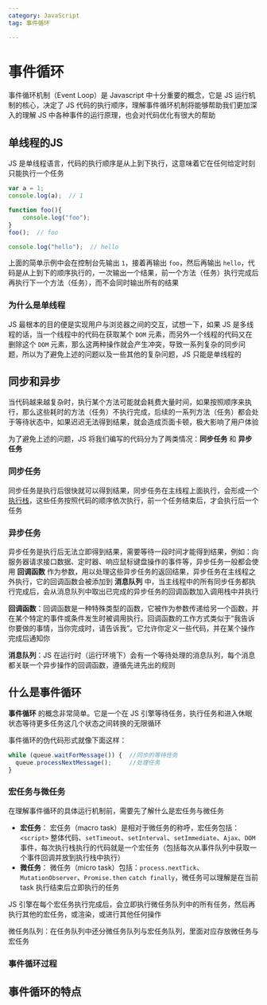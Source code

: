 ```yaml
---
category: JavaScript
tag: 事件循环

---
```





# 事件循环
事件循环机制（Event Loop）是 Javascript 中十分重要的概念，它是 JS 运行机制的核心，决定了 JS 代码的执行顺序，理解事件循环机制将能够帮助我们更加深入的理解 JS 中各种事件的运行原理，也会对代码优化有很大的帮助

## 单线程的JS
JS 是单线程语言，代码的执行顺序是从上到下执行，这意味着它在任何给定时刻只能执行一个任务

```js
var a = 1;
console.log(a);  // 1

function foo(){
    console.log("foo");
}
foo();  // foo

console.log("hello");  // hello
```
上面的简单示例中会在控制台先输出 `1`，接着再输出 `foo`，然后再输出 `hello`，代码是从上到下的顺序执行的，一次输出一个结果，前一个方法（任务）执行完成后再执行下一个方法（任务），而不会同时输出所有的结果

### 为什么是单线程    
JS 最根本的目的便是实现用户与浏览器之间的交互，试想一下，如果 JS 是多线程的话，当一个线程中的代码在获取某个 `DOM` 元素，而另外一个线程的代码又在删除这个 `DOM` 元素，那么这两种操作就会产生冲突，导致一系列复杂的同步问题，所以为了避免上述的问题以及一些其他的复杂问题，JS 只能是单线程的

## 同步和异步
当代码越来越复杂时，执行某个方法可能就会耗费大量时间，如果按照顺序来执行，那么这些耗时的方法（任务）不执行完成，后续的一系列方法（任务）都会处于等待状态中，如果迟迟无法得到结果，就会造成页面卡顿，极大影响了用户体验 
     
为了避免上述的问题，JS 将我们编写的代码分为了两类情况：**同步任务** 和 **异步任务**

### 同步任务
同步任务是执行后很快就可以得到结果，同步任务在主线程上面执行，会形成一个[执行栈][执行栈]，这些任务按照代码的顺序依次执行，前一个任务结束后，才会执行后一个任务

### 异步任务
异步任务是执行后无法立即得到结果，需要等待一段时间才能得到结果，例如：向服务器请求接口数据、定时器、响应鼠标键盘操作的事件等，异步任务一般都会使用 **回调函数** 作为参数，用以处理这些异步任务的返回结果，异步任务在主线程之外执行，它的回调函数会被添加到 **消息队列** 中，当主线程中的所有同步任务都执行完成后，会从消息队列中取出已完成的异步任务的回调函数加入调用栈中并执行

<Minfo>

**回调函数**：回调函数是一种特殊类型的函数，它被作为参数传递给另一个函数，并在某个特定的事件或条件发生时被调用执行。回调函数的工作方式类似于“我告诉你要做的事情，当你完成时，请告诉我”。它允许你定义一些代码，并在某个操作完成后通知你

**消息队列**：JS 在运行时（运行环境下）会有一个等待处理的消息队列，每个消息都关联一个异步操作的回调函数，遵循先进先出的规则

</Minfo>

## 什么是事件循环
**事件循环** 的概念非常简单。它是一个在 JS 引擎等待任务，执行任务和进入休眠状态等待更多任务这几个状态之间转换的无限循环  
   
事件循环的伪代码形式就像下面这样：
```js
while (queue.waitForMessage()) {  //同步的等待任务
  queue.processNextMessage();     //处理任务
}
```   
### 宏任务与微任务
在理解事件循环的具体运行机制前，需要先了解什么是宏任务与微任务
* **宏任务**：
  宏任务（macro task）是相对于微任务的称呼，宏任务包括：`<script>` 整体代码、`setTimeout`、`setInterval`、`setImmediate`、`Ajax`、`DOM` 事件，每次执行栈执行的代码就是一个宏任务（包括每次从事件队列中获取一个事件回调并放到执行栈中执行）
* **微任务**：
  微任务（micro task）包括：`process.nextTick`、`MutationObserver`、`Promise.then` `catch finally`，微任务可以理解是在当前 task 执行结束后立即执行的任务

JS 引擎在每个宏任务执行完成后，会立即执行微任务队列中的所有任务，然后再执行其他的宏任务，或渲染，或进行其他任何操作

<Minfo>

微任务队列：在任务队列中还分微任务队列与宏任务队列，里面对应存放微任务与宏任务

</Minfo>


### 事件循环过程




## 事件循环的特点 




















[执行栈]:11.html#函数执行上下文